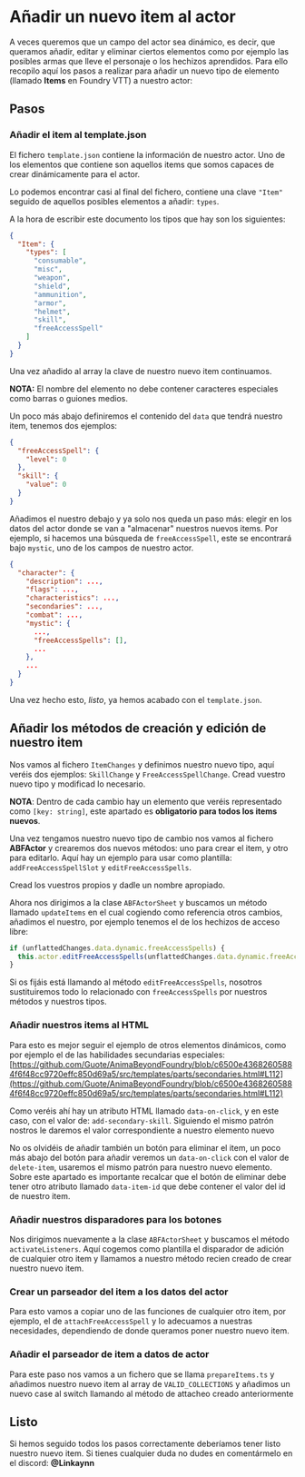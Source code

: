 # Añadir un nuevo item al actor

A veces queremos que un campo del actor sea dinámico, es decir, que queramos añadir, editar y eliminar ciertos elementos como por ejemplo las posibles armas que lleve el personaje o los hechizos aprendidos. Para ello recopilo aquí los pasos a realizar para añadir un nuevo tipo de elemento (llamado **Items** en Foundry VTT) a nuestro actor:

## Pasos

### Añadir el item al template.json

El fichero `template.json` contiene la información de nuestro actor. Uno de los elementos que contiene son aquellos items que somos capaces de crear dinámicamente para el actor.

Lo podemos encontrar casi al final del fichero, contiene una clave `"Item"` seguido de aquellos posibles elementos a añadir: `types`.

A la hora de escribir este documento los tipos que hay son los siguientes:

```json
{
  "Item": {
    "types": [
      "consumable",
      "misc",
      "weapon",
      "shield",
      "ammunition",
      "armor",
      "helmet",
      "skill",
      "freeAccessSpell"
    ]
  }
}
```

Una vez añadido al array la clave de nuestro nuevo item continuamos.

**NOTA:** El nombre del elemento no debe contener caracteres especiales como barras o guiones medios.

Un poco más abajo definiremos el contenido del `data` que tendrá nuestro item, tenemos dos ejemplos:

```json
{
  "freeAccessSpell": {
    "level": 0
  },
  "skill": {
    "value": 0
  }
}
```

Añadimos el nuestro debajo y ya solo nos queda un paso más: elegir en los datos del actor donde se van a "almacenar" nuestros nuevos items. Por ejemplo, si hacemos una búsqueda de `freeAccessSpell`, este se encontrará bajo `mystic`, uno de los campos de nuestro actor.

```json
{
  "character": {
    "description": ...,
    "flags": ...,
    "characteristics": ...,
    "secondaries": ...,
    "combat": ...,
    "mystic": {
      ...,
      "freeAccessSpells": [],
      ...
    },
    ...
  }
}
```

Una vez hecho esto, _listo_, ya hemos acabado con el `template.json`.

## Añadir los métodos de creación y edición de nuestro item

Nos vamos al fichero `ItemChanges` y definimos nuestro nuevo tipo, aquí veréis dos ejemplos: `SkillChange` y `FreeAccessSpellChange`. Cread vuestro nuevo tipo y modificad lo necesario.

**NOTA**: Dentro de cada cambio hay un elemento que veréis representado como `[key: string]`, este apartado es **obligatorio para todos los items nuevos**.

Una vez tengamos nuestro nuevo tipo de cambio nos vamos al fichero **ABFActor** y crearemos dos nuevos métodos: uno para crear el item, y otro para editarlo. Aquí hay un ejemplo para usar como plantilla: `addFreeAccessSpellSlot` y `editFreeAccessSpells`.

Cread los vuestros propios y dadle un nombre apropiado.

Ahora nos dirigimos a la clase `ABFActorSheet` y buscamos un método llamado `updateItems` en el cual cogiendo como referencia otros cambios, añadimos el nuestro, por ejemplo tenemos el de los hechizos de acceso libre:

```ts
if (unflattedChanges.data.dynamic.freeAccessSpells) {
  this.actor.editFreeAccessSpells(unflattedChanges.data.dynamic.freeAccessSpells);
}
```

Si os fijáis está llamando al método `editFreeAccessSpells`, nosotros sustituiremos todo lo relacionado con `freeAccessSpells` por nuestros métodos y nuestros tipos.

### Añadir nuestros items al HTML

Para esto es mejor seguir el ejemplo de otros elementos dinámicos, como por ejemplo el de las habilidades secundarias especiales: [https://github.com/Guote/AnimaBeyondFoundry/blob/c6500e43682605884f6f48cc9720effc850d69a5/src/templates/parts/secondaries.html#L112](https://github.com/Guote/AnimaBeyondFoundry/blob/c6500e43682605884f6f48cc9720effc850d69a5/src/templates/parts/secondaries.html#L112)

Como veréis ahí hay un atributo HTML llamado `data-on-click`, y en este caso, con el valor de: `add-secondary-skill`. Siguiendo el mismo patrón nostros le daremos el valor correspondiente a nuestro elemento nuevo

No os olvidéis de añadir también un botón para eliminar el item, un poco más abajo del botón para añadir veremos un `data-on-click` con el valor de `delete-item`, usaremos el mismo patrón para nuestro nuevo elemento. Sobre este apartado es importante recalcar que el botón de eliminar debe tener otro atributo llamado `data-item-id` que debe contener el valor del id de nuestro item.

### Añadir nuestros disparadores para los botones

Nos dirigimos nuevamente a la clase `ABFActorSheet` y buscamos el método `activateListeners`. Aquí cogemos como plantilla el disparador de adición de cualquier otro item y llamamos a nuestro método recien creado de crear nuestro nuevo item.

### Crear un parseador del item a los datos del actor

Para esto vamos a copiar uno de las funciones de cualquier otro item, por ejemplo, el de `attachFreeAccessSpell` y lo adecuamos a nuestras necesidades, dependiendo de donde queramos poner nuestro nuevo item.

### Añadir el parseador de item a datos de actor

Para este paso nos vamos a un fichero que se llama `prepareItems.ts` y añadimos nuestro nuevo item al array de `VALID_COLLECTIONS` y añadimos un nuevo case al switch llamando al método de attacheo creado anteriormente

## Listo

Si hemos seguido todos los pasos correctamente deberíamos tener listo nuestro nuevo item. Si tienes cualquier duda no dudes en comentármelo en el discord: **@Linkaynn**
